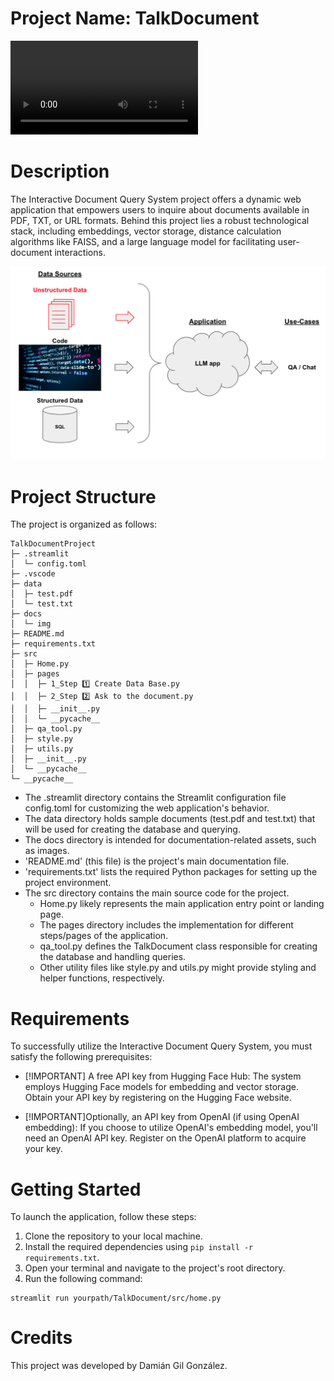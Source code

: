 # Project Name: TalkDocument
![Demo Video](docs/video/video_demo.mp4)

# Description
The Interactive Document Query System project offers a dynamic web application that empowers users to inquire about documents available in PDF, TXT, or URL formats. Behind this project lies a robust technological stack, including embeddings, vector storage, distance calculation algorithms like FAISS, and a large language model for facilitating user-document interactions.

![Schema](docs/img/schema.png)

# Project Structure
The project is organized as follows:

```
TalkDocumentProject
├─ .streamlit
│  └─ config.toml
├─ .vscode
├─ data
│  ├─ test.pdf
│  └─ test.txt
├─ docs
│  └─ img
├─ README.md
├─ requirements.txt
├─ src
│  ├─ Home.py
│  ├─ pages
│  │  ├─ 1_Step 1️⃣ Create Data Base.py
│  │  ├─ 2_Step 2️⃣ Ask to the document.py
│  │  ├─ __init__.py
│  │  └─ __pycache__
│  ├─ qa_tool.py
│  ├─ style.py
│  ├─ utils.py
│  ├─ __init__.py
│  └─ __pycache__
└─ __pycache__
```

- The .streamlit directory contains the Streamlit configuration file config.toml for customizing the web application's behavior.
- The data directory holds sample documents (test.pdf and test.txt) that will be used for creating the database and querying.
- The docs directory is intended for documentation-related assets, such as images.
- 'README.md' (this file) is the project's main documentation file.
- 'requirements.txt' lists the required Python packages for setting up the project environment.
- The src directory contains the main source code for the project.
    - Home.py likely represents the main application entry point or landing page.
    - The pages directory includes the implementation for different steps/pages of the application.
    - qa_tool.py defines the TalkDocument class responsible for creating the database and handling queries.
    - Other utility files like style.py and utils.py might provide styling and helper functions, respectively.

# Requirements
To successfully utilize the Interactive Document Query System, you must satisfy the following prerequisites:

- [!IMPORTANT] A free API key from Hugging Face Hub: The system employs Hugging Face models for embedding and vector storage. Obtain your API key by registering on the Hugging Face website.

- [!IMPORTANT]Optionally, an API key from OpenAI (if using OpenAI embedding): If you choose to utilize OpenAI's embedding model, you'll need an OpenAI API key. Register on the OpenAI platform to acquire your key.

# Getting Started
To launch the application, follow these steps:

1. Clone the repository to your local machine.
2. Install the required dependencies using `pip install -r requirements.txt`.
3. Open your terminal and navigate to the project's root directory.
4. Run the following command:

```
streamlit run yourpath/TalkDocument/src/home.py
```
# Credits
This project was developed by Damián Gil González.

